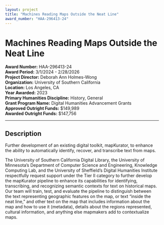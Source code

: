 ```yaml
---
layout: project
title: "Machines Reading Maps Outside the Neat Line"
award_number: "HAA-296413-24"
---
```



# Machines Reading Maps Outside the Neat Line

**Award Number:** HAA-296413-24  
**Award Period:** 3/1/2024 - 2/28/2026  
**Project Director:** Deborah Ann Holmes-Wong  
**Organization:** University of Southern California  
**Location:** Los Angeles, CA  
**Year Awarded:** 2023  
**Primary Humanities Discipline:** History, General  
**Grant Program Name:** Digital Humanities Advancement Grants  
**Approved Outright Funds:** $149,989  
**Awarded Outright Funds:** $147,756  

---

## Description

<p>Further development of an existing digital toolkit, mapKurator, to enhance the ability to automatically identify, recover, and transcribe text from maps.</p>
<p>The University of Southern California Digital Library, the University of Minnesota’s Department of Computer Science and Engineering, Knowledge Computing Lab, and the University of Sheffield’s Digital Humanities Institute respectfully request support under the Tier II category to further develop the mapKurator pipeline to enhance its capabilities for identifying, transcribing, and recognizing semantic contexts for text on historical maps. Our team will train, test, and evaluate the pipeline to distinguish between the text representing geographic features on the map, or text “inside the neat line,” and other text on the map that includes information about the map and how to use it (metadata), details about the regions represented, cultural information, and anything else mapmakers add to contextualize maps.</p>
